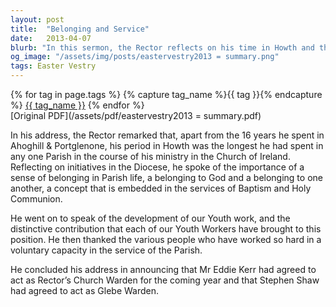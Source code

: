 ```yaml
---
layout: post
title:  "Belonging and Service"
date:   2013-04-07
blurb: "In this sermon, the Rector reflects on his time in Howth and the importance of a sense of belonging in Parish life. He discusses the development of youth work and the contributions of various youth workers. He concludes by announcing new appointments within the Parish."
og_image: "/assets/img/posts/eastervestry2013 = summary.png"
tags: Easter Vestry
---    
```

<div class="tag-pills">
  {% for tag in page.tags %}
    {% capture tag_name %}{{ tag }}{% endcapture %}
    <a href="{{ site.baseurl }}/tag/{{ tag_name | slugify }}" class="tag-pill">{{ tag_name }}</a>
  {% endfor %}
</div>
[Original PDF](/assets/pdf/eastervestry2013 = summary.pdf)

In his address, the Rector remarked that, apart from the 16 years he spent in Ahoghill & Portglenone, his period in Howth was the longest he had spent in any one Parish in the course of his ministry in the Church of Ireland. Reflecting on initiatives in the Diocese, he spoke of the importance of a sense of belonging in Parish life, a belonging to God and a belonging to one another, a concept that is embedded in the services of Baptism and Holy Communion.

He went on to speak of the development of our Youth work, and the distinctive contribution that each of our Youth Workers have brought to this position. He then thanked the various people who have worked so hard in a voluntary capacity in the service of the Parish.

He concluded his address in announcing that Mr Eddie Kerr had agreed to act as Rector’s Church Warden for the coming year and that Stephen Shaw had agreed to act as Glebe Warden.
